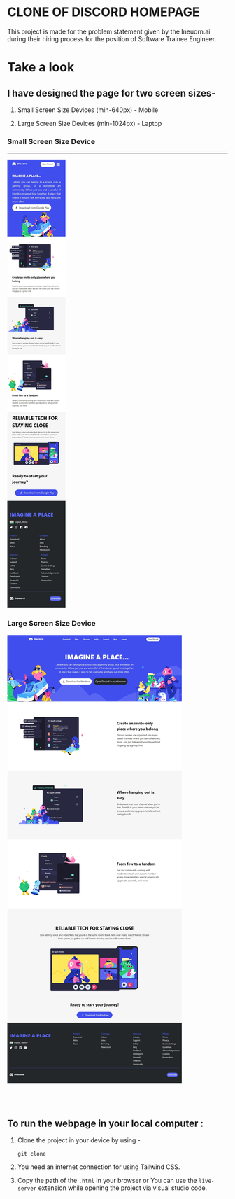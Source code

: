 # CLONE OF DISCORD HOMEPAGE 

 This project is made for the problem statement given by the Ineuorn.ai during their hiring process for the position of Software Trainee Engineer.


# Take a look

## I have designed the page for two screen sizes- 
1. Small Screen Size Devices (min-640px) - Mobile

2. Large Screen Size Devices (min-1024px) - Laptop


### Small Screen Size Device
---

![mobile-screenshot](./assets/screenshot/mobile-device-size.jpeg)

### Large Screen Size Device

![laptop-screenshot](./assets/screenshot/large-device-size.jpeg)

<br/>
<br/>

## To run the webpage in your local computer :
1. Clone the project in your device by using - 
    ```
    git clone
    ```

2. You need an internet connection for using Tailwind CSS.

3. Copy the path of the `.html` in your browser or You can use the `live-server` extension while opening the project via visual studio code.